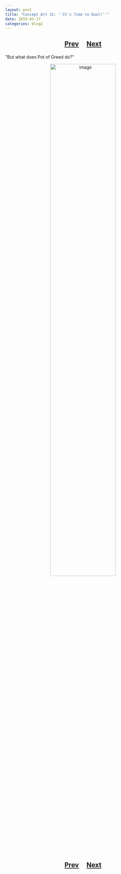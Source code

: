 ```yaml
---
layout: post
title: "Concept Art 31: ''It's Time to Duel!''"
date: 2019-03-17
categories: blog2
---
```


<h2>
  <p style="text-align:center;">
    <a href="/wingsofthechorus/archive/2019/03/17/conceptart30">Prev</a>
    &nbsp;&nbsp;&nbsp;
    <a href="/wingsofthechorus/archive/2019/03/17/conceptart32">Next</a>
  </p>
</h2>

"But what does Pot of Greed do?"

<p style="text-align:center;">
  <img src="/wingsofthechorus/images/conceptart/ca31.png" width="65%" alt="image"/>
</p>

<h2>
  <p style="text-align:center;">
    <a href="/wingsofthechorus/archive/2019/03/17/conceptart30">Prev</a>
    &nbsp;&nbsp;&nbsp;
    <a href="/wingsofthechorus/archive/2019/03/17/conceptart32">Next</a>
  </p>
</h2>
